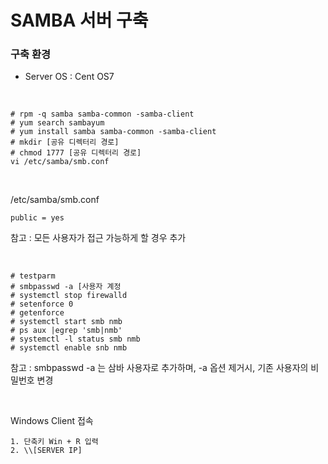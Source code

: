 # SAMBA 서버 구축

### 구축 환경
- Server OS : Cent OS7

<br>

```
# rpm -q samba samba-common -samba-client
# yum search sambayum
# yum install samba samba-common -samba-client
# mkdir [공유 디렉터리 경로]
# chmod 1777 [공유 디렉터리 경로]
vi /etc/samba/smb.conf
```

<br>

/etc/samba/smb.conf
```
public = yes
```
참고 : 모든 사용자가 접근 가능하게 할 경우 추가

<br>

```
# testparm
# smbpasswd -a [사용자 계정
# systemctl stop firewalld
# setenforce 0
# getenforce
# systemctl start smb nmb
# ps aux |egrep 'smb|nmb'
# systemctl -l status smb nmb
# systemctl enable snb nmb
```
참고 : smbpasswd -a 는 삼바 사용자로 추가하며, -a 옵션 제거시, 기존 사용자의 비밀번호 변경

<br>

Windows Client 접속
```
1. 단축키 Win + R 입력
2. \\[SERVER IP]
```